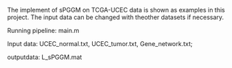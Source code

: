 The implement of sPGGM on TCGA-UCEC data is shown as examples in this project. The input data can be changed with theother datasets if necessary.

Running pipeline: main.m

Input data: UCEC_normal.txt, UCEC_tumor.txt, Gene_network.txt; 

outputdata: L_sPGGM.mat
